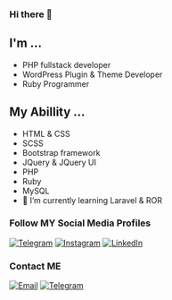 ### Hi there 👋

## I'm ...
- PHP fullstack developer
- WordPress Plugin & Theme Developer
- Ruby Programmer

## My Abillity ...
- HTML & CSS
- SCSS
- Bootstrap framework
- JQuery & JQuery UI
- PHP
- Ruby
- MySQL
- 🌱 I’m currently learning Laravel & ROR

### Follow MY Social Media Profiles

[![Telegram](https://i.ibb.co/D80H27D/icons8-telegram-app-100.png)](https://t.me/hasanpour_mohsen)
[![Instagram](https://i.ibb.co/zVG2bLM/icons8-instagram-100.png)](https://instagram.com/hasanpour__mohsen)
[![LinkedIn](https://i.ibb.co/h2V86yz/icons8-linkedin-100.png)](https://www.linkedin.com/in/mohsen-hasanpour-66476a262/)

### Contact ME
[![Email](https://i.ibb.co/cbXJTcf/icons8-gmail-logo-100.png)](mailto:mohsen-hasanpour@outlook.com)
[![Telegram](https://i.ibb.co/D80H27D/icons8-telegram-app-100.png)](https://t.me/hasanpour_mohsen)
